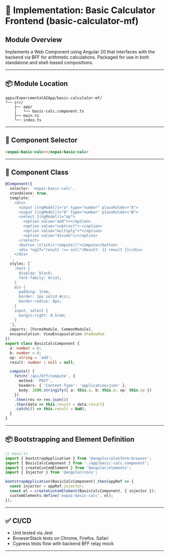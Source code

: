 # 📒 Implementation: Basic Calculator Frontend (basic-calculator-mf)

## Module Overview

Implements a Web Component using Angular 20 that interfaces with the backend via BFF for arithmetic calculations. Packaged for use in both standalone and shell-based compositions.

---

## 📦 Module Location

```
apps/ExperimentalAIApp/basic-calculator-mf/
└── src/
    ├── app/
    │   └── basic-calc.component.ts
    ├── main.ts
    └── index.ts
```

---

## 🧩 Component Selector

```html
<expai-basic-calc></expai-basic-calc>
```

---

## 🧪 Component Class

```ts
@Component({
  selector: 'expai-basic-calc',
  standalone: true,
  template: `
    <div>
      <input [(ngModel)]="a" type="number" placeholder="A">
      <input [(ngModel)]="b" type="number" placeholder="B">
      <select [(ngModel)]="op">
        <option value="add">+</option>
        <option value="subtract">-</option>
        <option value="multiply">*</option>
        <option value="divide">/</option>
      </select>
      <button (click)="compute()">Compute</button>
      <div *ngIf="result !== null">Result: {{ result }}</div>
    </div>
  `,
  styles: [`
    :host {
      display: block;
      font-family: Arial;
    }
    div {
      padding: 1rem;
      border: 1px solid #ccc;
      border-radius: 8px;
    }
    input, select {
      margin-right: 0.5rem;
    }
  `],
  imports: [FormsModule, CommonModule],
  encapsulation: ViewEncapsulation.ShadowDom
})
export class BasicCalcComponent {
  a: number = 0;
  b: number = 0;
  op: string = 'add';
  result: number | null = null;

  compute() {
    fetch('/api/bff/compute', {
      method: 'POST',
      headers: { 'Content-Type': 'application/json' },
      body: JSON.stringify({ a: this.a, b: this.b, op: this.op })
    })
    .then(res => res.json())
    .then(data => this.result = data.result)
    .catch(() => this.result = NaN);
  }
}
```

---

## 📦 Bootstrapping and Element Definition

```ts
// main.ts
import { bootstrapApplication } from '@angular/platform-browser';
import { BasicCalcComponent } from './app/basic-calc.component';
import { createCustomElement } from '@angular/elements';
import { Injector } from '@angular/core';

bootstrapApplication(BasicCalcComponent).then(appRef => {
  const injector = appRef.injector;
  const el = createCustomElement(BasicCalcComponent, { injector });
  customElements.define('expai-basic-calc', el);
});
```

---

## ✅ CI/CD

* Unit tested via Jest
* BrowserStack tests on Chrome, Firefox, Safari
* Cypress tests flow with backend BFF relay mock

---
